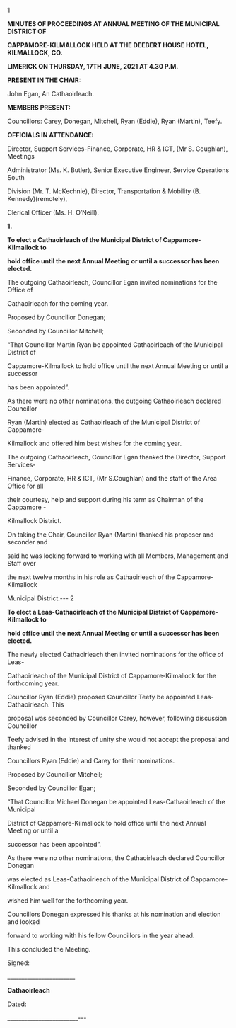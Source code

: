 1

**MINUTES OF PROCEEDINGS AT ANNUAL MEETING OF THE MUNICIPAL DISTRICT OF**

**CAPPAMORE-KILMALLOCK HELD AT THE DEEBERT HOUSE HOTEL, KILMALLOCK, CO.**

**LIMERICK ON THURSDAY, 17TH** **JUNE, 2021 AT 4.30 P.M.**

**PRESENT IN THE CHAIR:**

John Egan, An Cathaoirleach.

**MEMBERS PRESENT:**

Councillors: Carey, Donegan, Mitchell, Ryan (Eddie), Ryan (Martin), Teefy.

**OFFICIALS IN ATTENDANCE:**

Director, Support Services-Finance, Corporate, HR & ICT, (Mr S. Coughlan), Meetings

Administrator (Ms. K. Butler), Senior Executive Engineer, Service Operations South

Division (Mr. T. McKechnie), Director, Transportation & Mobility (B. Kennedy)(remotely),

Clerical Officer (Ms. H. O’Neill).

**1.**

**To elect a Cathaoirleach of the Municipal District of Cappamore-Kilmallock to**

**hold office until the next Annual Meeting or until a successor has been elected.**

The outgoing Cathaoirleach, Councillor Egan invited nominations for the Office of

Cathaoirleach for the coming year.

Proposed by Councillor Donegan;

Seconded by Councillor Mitchell;

“That Councillor Martin Ryan be appointed Cathaoirleach of the Municipal District of

Cappamore-Kilmallock to hold office until the next Annual Meeting or until a successor

has been appointed”.

As there were no other nominations, the outgoing Cathaoirleach declared Councillor

Ryan (Martin) elected as Cathaoirleach of the Municipal District of Cappamore-

Kilmallock and offered him best wishes for the coming year.

The outgoing Cathaoirleach, Councillor Egan thanked the Director, Support Services-

Finance, Corporate, HR & ICT, (Mr S.Coughlan) and the staff of the Area Office for all

their courtesy, help and support during his term as Chairman of the Cappamore -

Kilmallock District.

On taking the Chair, Councillor Ryan (Martin) thanked his proposer and seconder and

said he was looking forward to working with all Members, Management and Staff over

the next twelve months in his role as Cathaoirleach of the Cappamore-Kilmallock

Municipal District.---
2

**To elect a Leas-Cathaoirleach of the Municipal District of Cappamore-Kilmallock to**

**hold office until the next Annual Meeting or until a successor has been elected.**

The newly elected Cathaoirleach then invited nominations for the office of Leas-

Cathaoirleach of the Municipal District of Cappamore-Kilmallock for the forthcoming year.

Councillor Ryan (Eddie) proposed Councillor Teefy be appointed Leas-Cathaoirleach. This

proposal was seconded by Councillor Carey, however, following discussion Councillor

Teefy advised in the interest of unity she would not accept the proposal and thanked

Councillors Ryan (Eddie) and Carey for their nominations.

Proposed by Councillor Mitchell;

Seconded by Councillor Egan;

“That Councillor Michael Donegan be appointed Leas-Cathaoirleach of the Municipal

District of Cappamore-Kilmallock to hold office until the next Annual Meeting or until a

successor has been appointed”.

As there were no other nominations, the Cathaoirleach declared Councillor Donegan

was elected as Leas-Cathaoirleach of the Municipal District of Cappamore-Kilmallock and

wished him well for the forthcoming year.

Councillors Donegan expressed his thanks at his nomination and election and looked

forward to working with his fellow Councillors in the year ahead.

This concluded the Meeting.

Signed:

\_\_\_\_\_\_\_\_\_\_\_\_\_\_\_\_\_\_\_\_\_\_\_\_

**Cathaoirleach**

Dated:

\_\_\_\_\_\_\_\_\_\_\_\_\_\_\_\_\_\_\_\_\_\_\_\_\_---

